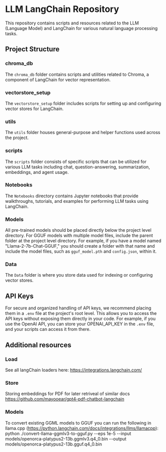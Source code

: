# LLM LangChain Repository

This repository contains scripts and resources related to the LLM (Language Model) and LangChain for various natural language processing tasks.

## Project Structure

### chroma_db

The `chroma_db` folder contains scripts and utilities related to Chroma, a component of LangChain for vector representation.

### vectorstore_setup

The `vectorstore_setup` folder includes scripts for setting up and configuring vector stores for LangChain.

### utils

The `utils` folder houses general-purpose and helper functions used across the project.

### scripts

The `scripts` folder consists of specific scripts that can be utilized for various LLM tasks including chat, question-answering, summarization, embeddings, and agent usage. 

### Notebooks

The `Notebooks` directory contains Jupyter notebooks that provide walkthroughs, tutorials, and examples for performing LLM tasks using LangChain. 

### Models

All pre-trained models should be placed directly below the project level directory. For GGUF models with multiple model files, include the parent folder at the project level directory. For example, if you have a model named "Llama-2-7b-Chat-GGUF," you should create a folder with that name and include the model files, such as `gguf_model.pth` and `config.json`, within it.

### Data

The `Data` folder is where you store data used for indexing or configuring vector stores. 

## API Keys

For secure and organized handling of API keys, we recommend placing them in a `.env` file at the project's root level. This allows you to access the API keys without exposing them directly in your code. For example, if you use the OpenAI API, you can store your OPENAI_API_KEY in the `.env` file, and your scripts can access it from there.


## Additional resources

### Load
See all langChain loaders here: https://integrations.langchain.com/

### Store
Storing embeddings for PDF for later retriveal of similar docs
https://github.com/mayooear/gpt4-pdf-chatbot-langchain

### Models 
To convert existing GGML models to GGUF you can run the following in llama.cpp (https://python.langchain.com/docs/integrations/llms/llamacpp):
python ./convert-llama-ggmlv3-to-gguf.py --eps 1e-5 --input models/openorca-platypus2-13b.ggmlv3.q4_0.bin --output models/openorca-platypus2-13b.gguf.q4_0.bin
